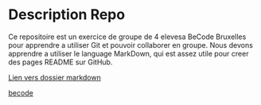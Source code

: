 # Description Repo

Ce repositoire est un exercice de groupe de 4 elevesa BeCode Bruxelles pour apprendre a utiliser Git et pouvoir collaborer en groupe. Nous devons apprendre 
a utiliser le language MarkDown, qui est assez utile pour creer des pages README sur GitHub.

[Lien vers dossier markdown](markdown.md)

[becode](https://medium.com/becode/latest)

